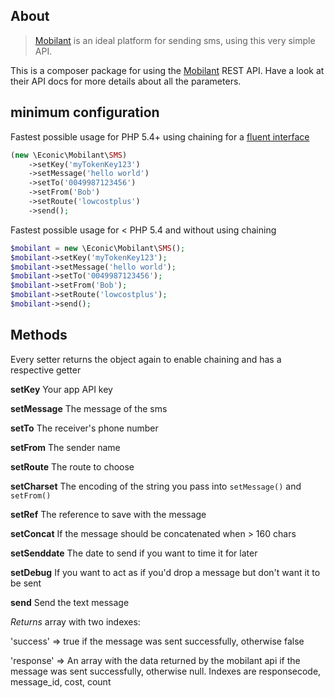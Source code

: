 ## About
> [Mobilant](http://mobilant.de/) is an ideal platform for sending sms, using this very simple API.

This is a composer package for using the [Mobilant](http://mobilant.de/) REST API. Have a look at their API docs for more details about all the parameters.

## minimum configuration
Fastest possible usage for PHP 5.4+ using chaining for a [fluent interface](http://en.wikipedia.org/wiki/Fluent_interface)
```php
(new \Econic\Mobilant\SMS)
	->setKey('myTokenKey123')
	->setMessage('hello world')
	->setTo('0049987123456')
	->setFrom('Bob')
	->setRoute('lowcostplus')
	->send();
```
Fastest possible usage for < PHP 5.4 and without using chaining
```php
$mobilant = new \Econic\Mobilant\SMS();
$mobilant->setKey('myTokenKey123');
$mobilant->setMessage('hello world');
$mobilant->setTo('0049987123456');
$mobilant->setFrom('Bob');
$mobilant->setRoute('lowcostplus');
$mobilant->send();
```
## Methods

Every setter returns the object again to enable chaining and has a respective getter

**setKey**
Your app API key

**setMessage**
The message of the sms

**setTo**
The receiver's phone number

**setFrom**
The sender name

**setRoute**
The route to choose

**setCharset**
The encoding of the string you pass into `setMessage()` and `setFrom()`

**setRef**
The reference to save with the message

**setConcat**
If the message should be concatenated when > 160 chars

**setSenddate**
The date to send if you want to time it for later

**setDebug**
If you want to act as if you'd drop a message but don't want it to be sent

**send**
Send the text message

*Returns* array with two indexes:

'success' => true if the message was sent successfully, otherwise false

'response' => An array with the data returned by the mobilant api if the message was sent successfully, otherwise null. Indexes are responsecode, message_id, cost, count
